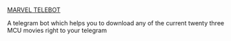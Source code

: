 
[MARVEL TELEBOT](MArvel-Studios-Logo.jpg)

A telegram bot which helps you to download any of the current twenty three MCU movies right to your telegram
